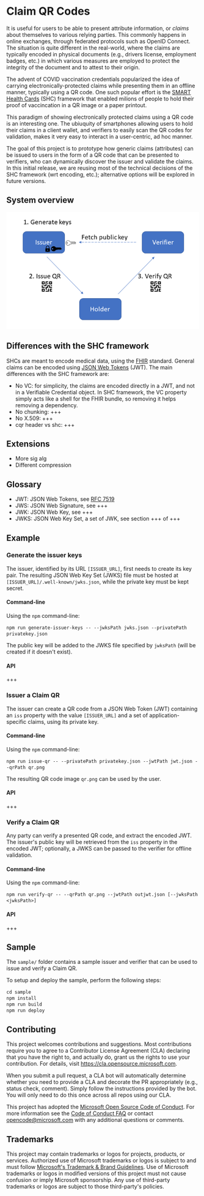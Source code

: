 # Claim QR Codes

It is useful for users to be able to present attribute information, or _claims_ about themselves to various relying parties. This commonly happens in online exchanges, through federated protocols such as OpenID Connect. The situation is quite different in the real-world, where the claims are typically encoded in physical documents (e.g., drivers license, employment badges, etc.) in which various measures are employed to protect the integrity of the document and to attest to their origin.

The advent of COVID vaccination credentials popularized the idea of carrying electronically-protected claims while presenting them in an offline manner, typically using a QR code. One such popular effort is the [SMART Health Cards](https://smarthealth.cards/) (SHC) framework that enabled milions of people to hold their proof of vaccincation in a QR image or a paper printout.

This paradigm of showing electronically protected claims using a QR code is an interesting one. The ubiuquity of smartphones allowing users to hold their claims in a client wallet, and verifiers to easily scan the QR codes for validation, makes it very easy to interact in a user-centric, ad hoc manner.

The goal of this project is to prototype how generic claims (attributes) can be issued to users in the form of a QR code that can be presented to verifiers, who can dynamically discover the issuer and validate the claims. In this initial release, we are reusing most of the technical decisions of the SHC framework (wrt encoding, etc.); alternative options will be explored in future versions.

## System overview

![architecture diagram](img/CQR_architecture.png)

## Differences with the SHC framework

SHCs are meant to encode medical data, using the [FHIR](https://www.hl7.org/fhir/) standard. General claims can be encoded using [JSON Web Tokens](https://datatracker.ietf.org/doc/html/rfc7519) (JWT). The main differences with the SHC framework are:

* No VC: for simplicity, the claims are encoded directly in a JWT, and not in a Verifiable Credential object. In SHC framework, the VC property simply acts like a shell for the FHIR bundle, so removing it helps removing a dependency.
* No chunking: +++
* No X.509: +++
* cqr header vs shc: +++

## Extensions

* More sig alg
* Different compression

## Glossary

* JWT: JSON Web Tokens, see [RFC 7519](https://datatracker.ietf.org/doc/html/rfc7519)
* JWS: JSON Web Signature, see +++
* JWK: JSON Web Key, see +++
* JWKS: JSON Web Key Set, a set of JWK, see section +++ of +++

## Example

### Generate the issuer keys

The issuer, identified by its URL `[ISSUER_URL]`, first needs to create its key pair. The resulting JSON Web Key Set (JWKS) file must be hosted at `[ISSUER_URL]/.well-known/jwks.json`, while the private key must be kept secret.

#### Command-line

Using the `npm` command-line:

```
npm run generate-issuer-keys -- --jwksPath jwks.json --privatePath privatekey.json
```

The public key will be added to the JWKS file specified by  `jwksPath` (will be created if it doesn't exist). 

#### API

+++

### Issuer a Claim QR

The issuer can create a QR code from a JSON Web Token (JWT) containing an `iss` property with the value `[ISSUER_URL]` and a set of application-specific claims, using its private key.

#### Command-line

Using the `npm` command-line:

```
npm run issue-qr -- --privatePath privatekey.json --jwtPath jwt.json --qrPath qr.png
```

The resulting QR code image `qr.png` can be used by the user.

#### API

+++


### Verify a Claim QR

Any party can verify a presented QR code, and extract the encoded JWT. The issuer's public key will be retrieved from the `iss` property in the encoded JWT; optionally, a JWKS can be passed to the verifier for offline validation.

#### Command-line

Using the `npm` command-line:

```
npm run verify-qr -- --qrPath qr.png --jwtPath outjwt.json [--jwksPath <jwksPath>]
```

#### API

+++

## Sample

The `sample/` folder contains a sample issuer and verifier that can be used to issue and verify a Claim QR.

To setup and deploy the sample, perform the following steps:
```
cd sample
npm install
npm run build
npm run deploy
```

## Contributing

This project welcomes contributions and suggestions.  Most contributions require you to agree to a
Contributor License Agreement (CLA) declaring that you have the right to, and actually do, grant us
the rights to use your contribution. For details, visit https://cla.opensource.microsoft.com.

When you submit a pull request, a CLA bot will automatically determine whether you need to provide
a CLA and decorate the PR appropriately (e.g., status check, comment). Simply follow the instructions
provided by the bot. You will only need to do this once across all repos using our CLA.

This project has adopted the [Microsoft Open Source Code of Conduct](https://opensource.microsoft.com/codeofconduct/).
For more information see the [Code of Conduct FAQ](https://opensource.microsoft.com/codeofconduct/faq/) or
contact [opencode@microsoft.com](mailto:opencode@microsoft.com) with any additional questions or comments.

## Trademarks

This project may contain trademarks or logos for projects, products, or services. Authorized use of Microsoft 
trademarks or logos is subject to and must follow 
[Microsoft's Trademark & Brand Guidelines](https://www.microsoft.com/en-us/legal/intellectualproperty/trademarks/usage/general).
Use of Microsoft trademarks or logos in modified versions of this project must not cause confusion or imply Microsoft sponsorship.
Any use of third-party trademarks or logos are subject to those third-party's policies.
